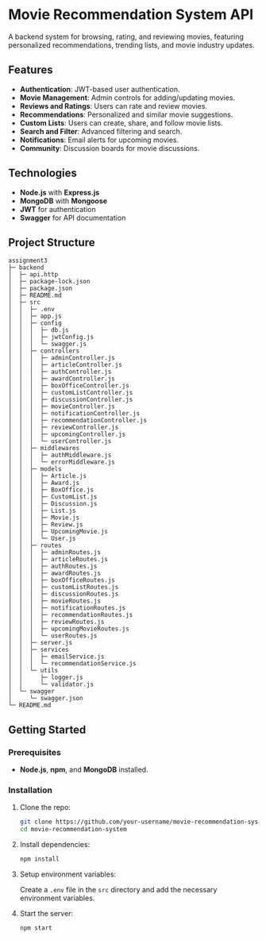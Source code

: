 # Movie Recommendation System API

A backend system for browsing, rating, and reviewing movies, featuring personalized recommendations, trending lists, and movie industry updates.

## Features

- **Authentication**: JWT-based user authentication.
- **Movie Management**: Admin controls for adding/updating movies.
- **Reviews and Ratings**: Users can rate and review movies.
- **Recommendations**: Personalized and similar movie suggestions.
- **Custom Lists**: Users can create, share, and follow movie lists.
- **Search and Filter**: Advanced filtering and search.
- **Notifications**: Email alerts for upcoming movies.
- **Community**: Discussion boards for movie discussions.

## Technologies

- **Node.js** with **Express.js**
- **MongoDB** with **Mongoose**
- **JWT** for authentication
- **Swagger** for API documentation

## Project Structure

```
assignment3
├─ backend
│  ├─ api.http
│  ├─ package-lock.json
│  ├─ package.json
│  ├─ README.md
│  ├─ src
│  │  ├─ .env
│  │  ├─ app.js
│  │  ├─ config
│  │  │  ├─ db.js
│  │  │  ├─ jwtConfig.js
│  │  │  └─ swagger.js
│  │  ├─ controllers
│  │  │  ├─ adminController.js
│  │  │  ├─ articleController.js
│  │  │  ├─ authController.js
│  │  │  ├─ awardController.js
│  │  │  ├─ boxOfficeController.js
│  │  │  ├─ customListController.js
│  │  │  ├─ discussionController.js
│  │  │  ├─ movieController.js
│  │  │  ├─ notificationController.js
│  │  │  ├─ recommendationController.js
│  │  │  ├─ reviewController.js
│  │  │  ├─ upcomingController.js
│  │  │  └─ userController.js
│  │  ├─ middlewares
│  │  │  ├─ authMiddleware.js
│  │  │  └─ errorMiddleware.js
│  │  ├─ models
│  │  │  ├─ Article.js
│  │  │  ├─ Award.js
│  │  │  ├─ BoxOffice.js
│  │  │  ├─ CustomList.js
│  │  │  ├─ Discussion.js
│  │  │  ├─ List.js
│  │  │  ├─ Movie.js
│  │  │  ├─ Review.js
│  │  │  ├─ UpcomingMovie.js
│  │  │  └─ User.js
│  │  ├─ routes
│  │  │  ├─ adminRoutes.js
│  │  │  ├─ articleRoutes.js
│  │  │  ├─ authRoutes.js
│  │  │  ├─ awardRoutes.js
│  │  │  ├─ boxOfficeRoutes.js
│  │  │  ├─ customListRoutes.js
│  │  │  ├─ discussionRoutes.js
│  │  │  ├─ movieRoutes.js
│  │  │  ├─ notificationRoutes.js
│  │  │  ├─ recommendationRoutes.js
│  │  │  ├─ reviewRoutes.js
│  │  │  ├─ upcomingMovieRoutes.js
│  │  │  └─ userRoutes.js
│  │  ├─ server.js
│  │  ├─ services
│  │  │  ├─ emailService.js
│  │  │  └─ recommendationService.js
│  │  └─ utils
│  │     ├─ logger.js
│  │     └─ validator.js
│  └─ swagger
│     └─ swagger.json
└─ README.md
```

## Getting Started

### Prerequisites

- **Node.js**, **npm**, and **MongoDB** installed.

### Installation

1. Clone the repo:

   ```bash
   git clone https://github.com/your-username/movie-recommendation-system.git
   cd movie-recommendation-system
   ```

2. Install dependencies:

   ```bash
   npm install
   ```

3. Setup environment variables:

   Create a `.env` file in the `src` directory and add the necessary environment variables.

4. Start the server:

   ```bash
   npm start
   ```

